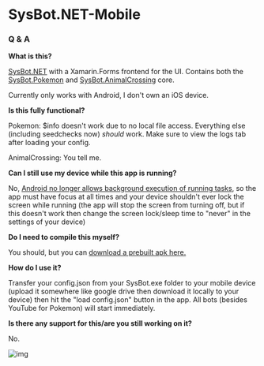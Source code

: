 # SysBot.NET-Mobile

### Q & A ###

**What is this?**

[SysBot.NET](https://github.com/kwsch/SysBot.NET) with a Xamarin.Forms frontend for the UI. Contains both the [SysBot.Pokemon](https://github.com/kwsch/SysBot.NET) and [SysBot.AnimalCrossing](https://github.com/kwsch/SysBot.AnimalCrossing) core.

Currently only works with Android, I don't own an iOS device.

**Is this fully functional?**

Pokemon: $info doesn't work due to no local file access. Everything else (including seedchecks now) *should* work. Make sure to view the logs tab after loading your config.

AnimalCrossing: You tell me.

**Can I still use my device while this app is running?**

No, [Android no longer allows background execution of running tasks](https://docs.microsoft.com/en-gb/xamarin/android/app-fundamentals/services/#background-execution-limits-in-android-80), so the app must have focus at all times and your device shouldn't ever lock the screen while running (the app will stop the screen from turning off, but if this doesn't work then change the screen lock/sleep time to "never" in the settings of your device)

**Do I need to compile this myself?**

You should, but you can [download a prebuilt apk here.](https://berichan.github.io/GetNHSE/?org=berichan&proj=SysBot.NET-Mobile&projurl=https://github.com/berichan/SysBot.NET-Mobile)

**How do I use it?**

Transfer your config.json from your SysBot.exe folder to your mobile device (upload it somewhere like google drive then download it locally to your device) then hit the "load config.json" button in the app. All bots (besides YouTube for Pokemon) will start immediately.

**Is there any support for this/are you still working on it?**

No.

![img](https://i.imgur.com/zC00YQ4.png)

